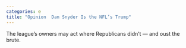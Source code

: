 ```yaml
---
categories: e
title: "Opinion  Dan Snyder Is the NFL’s Trump"
---
```

The league’s owners may act where Republicans didn’t — and oust the brute.